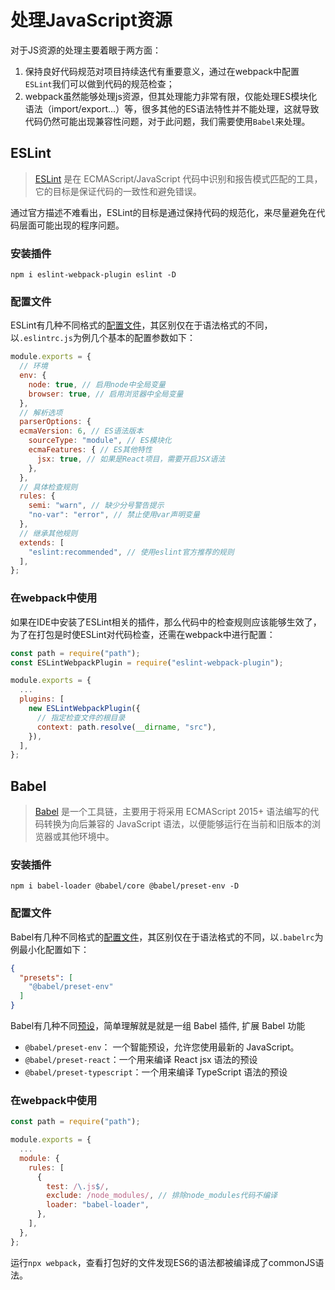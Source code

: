 # 处理JavaScript资源

对于JS资源的处理主要着眼于两方面：

1. 保持良好代码规范对项目持续迭代有重要意义，通过在webpack中配置`ESLint`我们可以做到代码的规范检查；
2. webpack虽然能够处理js资源，但其处理能力非常有限，仅能处理ES模块化语法（import/export...）等，很多其他的ES语法特性并不能处理，这就导致代码仍然可能出现兼容性问题，对于此问题，我们需要使用`Babel`来处理。



## ESLint

> [ESLint](https://eslint.org/) 是在 ECMAScript/JavaScript 代码中识别和报告模式匹配的工具，它的目标是保证代码的一致性和避免错误。

通过官方描述不难看出，ESLint的目标是通过保持代码的规范化，来尽量避免在代码层面可能出现的程序问题。

### 安装插件

```text
npm i eslint-webpack-plugin eslint -D
```

### 配置文件

ESLint有几种不同格式的[配置文件](https://eslint.org/docs/latest/user-guide/configuring/configuration-files)，其区别仅在于语法格式的不同，以`.eslintrc.js`为例几个基本的配置参数如下：

```javascript
module.exports = {
  // 环境
  env: {
    node: true, // 启用node中全局变量
    browser: true, // 启用浏览器中全局变量
  },
  // 解析选项
  parserOptions: {
  ecmaVersion: 6, // ES语法版本
    sourceType: "module", // ES模块化
    ecmaFeatures: { // ES其他特性
      jsx: true, // 如果是React项目，需要开启JSX语法
    },
  },
  // 具体检查规则
  rules: {
    semi: "warn", // 缺少分号警告提示
    "no-var": "error", // 禁止使用var声明变量
  },
  // 继承其他规则
  extends: [
    "eslint:recommended", // 使用eslint官方推荐的规则
  ],
};
```

### 在webpack中使用

如果在IDE中安装了ESLint相关的插件，那么代码中的检查规则应该能够生效了，为了在打包是时使ESLint对代码检查，还需在webpack中进行配置：

```javascript
const path = require("path");
const ESLintWebpackPlugin = require("eslint-webpack-plugin");

module.exports = {
  ...
  plugins: [
    new ESLintWebpackPlugin({
      // 指定检查文件的根目录
      context: path.resolve(__dirname, "src"),
    }),
  ],
};
```



## Babel

> [Babel](https://babeljs.io/) 是一个工具链，主要用于将采用 ECMAScript 2015+ 语法编写的代码转换为向后兼容的 JavaScript 语法，以便能够运行在当前和旧版本的浏览器或其他环境中。

### 安装插件

```text
npm i babel-loader @babel/core @babel/preset-env -D
```

### 配置文件

Babel有几种不同格式的[配置文件](https://babeljs.io/docs/en/config-files)，其区别仅在于语法格式的不同，以`.babelrc`为例最小化配置如下：

```json
{
  "presets": [
    "@babel/preset-env"
  ]
}
```

Babel有几种不同[预设](https://babeljs.io/docs/en/babel-preset-env)，简单理解就是就是一组 Babel 插件, 扩展 Babel 功能

- `@babel/preset-env`： 一个智能预设，允许您使用最新的 JavaScript。
- `@babel/preset-react`：一个用来编译 React jsx 语法的预设
- `@babel/preset-typescript`：一个用来编译 TypeScript 语法的预设

### 在webpack中使用

```javascript
const path = require("path");

module.exports = {
  ...
  module: {
    rules: [
      {
        test: /\.js$/,
        exclude: /node_modules/, // 排除node_modules代码不编译
        loader: "babel-loader",
      },
    ],
  },
};
```

运行`npx webpack`，查看打包好的文件发现ES6的语法都被编译成了commonJS语法。